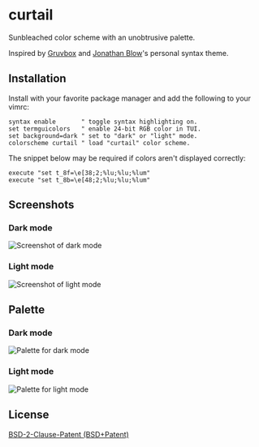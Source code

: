 # curtail

Sunbleached color scheme with an unobtrusive palette.

Inspired by [Gruvbox](https://github.com/morhetz/gruvbox) and [Jonathan
Blow](https://www.youtube.com/user/jblow888)'s personal syntax theme.

## Installation

Install with your favorite package manager and add the following to your vimrc:

```
syntax enable       " toggle syntax highlighting on.
set termguicolors   " enable 24-bit RGB color in TUI.
set background=dark " set to "dark" or "light" mode.
colorscheme curtail " load "curtail" color scheme.
```

The snippet below may be required if colors aren't displayed correctly:

```
execute "set t_8f=\e[38;2;%lu;%lu;%lum"
execute "set t_8b=\e[48;2;%lu;%lu;%lum"
```

## Screenshots

### Dark mode

![Screenshot of dark mode](https://i.imgur.com/ClqoJ76.png)

### Light mode

![Screenshot of light mode](https://i.imgur.com/PVzrCG1.png)

## Palette

### Dark mode

![Palette for dark mode](https://i.imgur.com/20j9auZ.png)

### Light mode

![Palette for light mode](https://i.imgur.com/KFbtOv0.png)

## License

[BSD-2-Clause-Patent (BSD+Patent)](https://opensource.org/licenses/BSDplusPatent)
